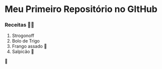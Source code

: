 # Meu Primeiro Repositório no GItHub

### Receitas :man_cook:

 1. Strogonoff
 2. Bolo de Trigo 
 3. Frango assado :girl:
 4. Salpicão :boy:

 :wave:
